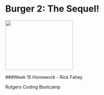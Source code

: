 # Burger 2: The Sequel! #


<img src="http://clipartsign.com/upload/2016/01/27/hamburger-cartoon-burger-clipart.png" height="158x" width="213px"/>

  

###Week 15 Homework - Rick Fahey

Rutgers Coding Bootcamp
